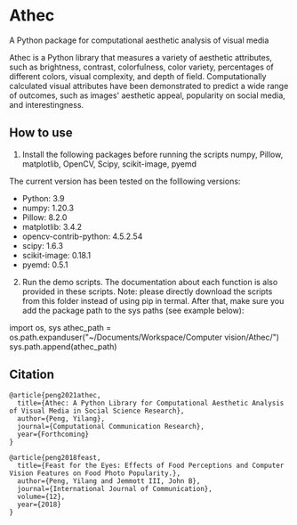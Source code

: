 # Athec
A Python package for computational aesthetic analysis of visual media

Athec is a Python library that measures a variety of aesthetic attributes, such as brightness, contrast, colorfulness, color variety, percentages of different colors, visual complexity, and depth of field. Computationally calculated visual attributes have been demonstrated to predict a wide range of outcomes, such as images' aesthetic appeal, popularity on social media, and interestingness. 

## How to use
1. Install the following packages before running the scripts
numpy, Pillow, matplotlib, OpenCV, Scipy, scikit-image, pyemd

The current version has been tested on the folllowing versions:
* Python: 3.9
* numpy: 1.20.3
* Pillow: 8.2.0
* matplotlib: 3.4.2
* opencv-contrib-python: 4.5.2.54
* scipy: 1.6.3
* scikit-image: 0.18.1
* pyemd: 0.5.1

2. Run the demo scripts. The documentation about each function is also provided in these scripts.
Note: please directly download the scripts from this folder instead of using pip in termal.
After that, make sure you add the package path to the sys paths (see example below):

import os, sys
athec_path = os.path.expanduser("~/Documents/Workspace/Computer vision/Athec/")
sys.path.append(athec_path)

## Citation
```
@article{peng2021athec,
  title={Athec: A Python Library for Computational Aesthetic Analysis of Visual Media in Social Science Research},
  author={Peng, Yilang},
  journal={Computational Communication Research},
  year={Forthcoming}
}

@article{peng2018feast,
  title={Feast for the Eyes: Effects of Food Perceptions and Computer Vision Features on Food Photo Popularity.},
  author={Peng, Yilang and Jemmott III, John B},
  journal={International Journal of Communication},
  volume={12},
  year={2018}
}

```

